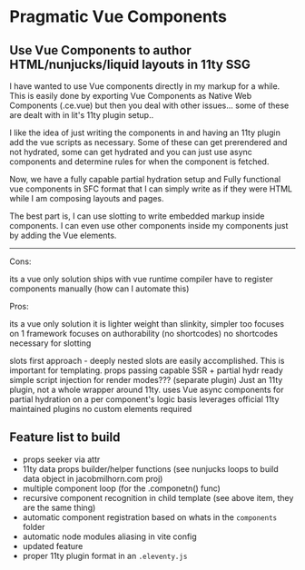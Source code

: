# Pragmatic Vue Components 

## Use Vue Components to author HTML/nunjucks/liquid layouts in 11ty SSG

I have wanted to use Vue components directly in my markup for a while. This is easily done by exporting Vue Components as Native Web Components (.ce.vue) but then you deal with other issues... some of these are dealt with in lit's 11ty plugin setup..

I like the idea of just writing the components in and having an 11ty plugin add the vue scripts as necessary. Some of these can get prerendered and not hydrated, some can get hydrated and you can just use async components and determine rules for when the component is fetched.

Now, we have a fully capable partial hydration setup and Fully functional vue components in SFC format that I can simply write as if they were HTML while I am composing layouts and pages.

The best part is, I can use slotting to write embedded markup inside components. I can even use other components inside my components just by adding the Vue elements.

---

Cons:

its a vue only solution
ships with vue runtime compiler
have to register components manually (how can I automate this)

Pros:

its a vue only solution
it is lighter weight than slinkity, simpler too
focuses on 1 framework
focuses on authorability (no shortcodes)
no shortcodes necessary for slotting

slots first approach - deeply nested slots are easily accomplished. This is important for templating.
props passing capable
SSR + partial hydr ready
simple script injection for render modes??? (separate plugin)
Just an 11ty plugin, not a whole wrapper around 11ty.
uses Vue async components for partial hydration on a per component's logic basis
leverages official 11ty maintained plugins
no custom elements required

## Feature list to build

- props seeker via attr
- 11ty data props builder/helper functions (see nunjucks loops to build data object in jacobmilhorn.com proj)
- multiple component loop (for the .componetn() func)
- recursive component recognition in child template (see above item, they are the same thing)
- automatic component registration based on whats in the `components` folder
- automatic node modules aliasing in vite config
- updated feature
- proper 11ty plugin format in an `.eleventy.js`

